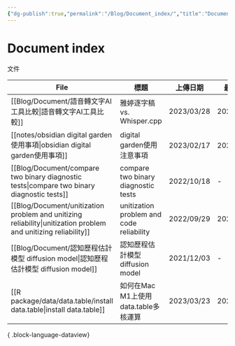 ```yaml
---
{"dg-publish":true,"permalink":"/Blog/Document_index/","title":"Document index","tags":["blog"],"created":"2023-02-17","updated":""}
---
```



# Document index

文件

| File                                                                                                              | 標題                                       | 上傳日期       | 最後修改       | 類別                                      |
| ----------------------------------------------------------------------------------------------------------------- | ---------------------------------------- | ---------- | ---------- | --------------------------------------- |
| [[Blog/Document/語音轉文字AI工具比較\|語音轉文字AI工具比較]]                                                                     | 雅婷逐字稿 vs. Whisper.cpp                    | 2023/03/28 | 2023/03/28 | <ul><li>blog</li><li>document</li></ul> |
| [[notes/obsidian digital garden使用事項\|obsidian digital garden使用事項]]                                             | digital garden使用注意事項                     | 2023/02/17 | 2023/03/20 | <ul><li>note</li><li>document</li></ul> |
| [[Blog/Document/compare two binary diagnostic tests\|compare two binary diagnostic tests]]                     | compare two binary diagnostic tests      | 2022/10/18 | \-         | document                                |
| [[Blog/Document/unitization problem and unitizing reliability\|unitization problem and unitizing reliability]] | unitization problem and code reliability | 2022/09/29 | 2022/09/29 | document                                |
| [[Blog/Document/認知歷程估計模型 diffusion model\|認知歷程估計模型 diffusion model]]                                           | 認知歷程估計模型 diffusion model                 | 2021/12/03 | \-         | document                                |
| [[R package/data/data.table/install data.table\|install data.table]]                                           | 如何在Mac M1上使用data.table多核運算               | 2023/03/23 | 2023/03/24 | <ul><li>document</li><li>blog</li></ul> |

{ .block-language-dataview}